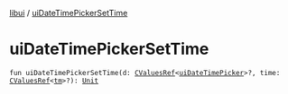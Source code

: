[libui](index.md) / [uiDateTimePickerSetTime](./ui-date-time-picker-set-time.md)

# uiDateTimePickerSetTime

`fun uiDateTimePickerSetTime(d: `[`CValuesRef`](../kotlinx.cinterop/-c-values-ref/index.md)`<`[`uiDateTimePicker`](ui-date-time-picker.md)`>?, time: `[`CValuesRef`](../kotlinx.cinterop/-c-values-ref/index.md)`<`[`tm`](tm.md)`>?): `[`Unit`](https://kotlinlang.org/api/latest/jvm/stdlib/kotlin/-unit/index.html)